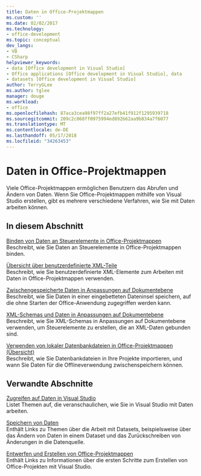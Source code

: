 ```yaml
---
title: Daten in Office-Projektmappen
ms.custom: ''
ms.date: 02/02/2017
ms.technology:
- office-development
ms.topic: conceptual
dev_langs:
- VB
- CSharp
helpviewer_keywords:
- data [Office development in Visual Studio]
- Office applications [Office development in Visual Studio], data
- datasets [Office development in Visual Studio]
author: TerryGLee
ms.author: tglee
manager: douge
ms.workload:
- office
ms.openlocfilehash: 87aca3cea98f97ff2a27efb41f912f1295939718
ms.sourcegitcommit: 209c2c068ff0975994ed892b62aa9b834a7f6077
ms.translationtype: MT
ms.contentlocale: de-DE
ms.lasthandoff: 05/17/2018
ms.locfileid: "34263453"
---
```

# <a name="data-in-office-solutions"></a>Daten in Office-Projektmappen
  Viele Office-Projektmappen ermöglichen Benutzern das Abrufen und Ändern von Daten. Wenn Sie Office-Projektmappen mithilfe von Visual Studio erstellen, gibt es mehrere verschiedene Verfahren, wie Sie mit Daten arbeiten können.  
  
## <a name="in-this-section"></a>In diesem Abschnitt  
 [Binden von Daten an Steuerelemente in Office-Projektmappen](../vsto/binding-data-to-controls-in-office-solutions.md)  
 Beschreibt, wie Sie Daten an Steuerelemente in Office-Projektmappen binden.  
  
 [Übersicht über benutzerdefinierte XML-Teile](../vsto/custom-xml-parts-overview.md)  
 Beschreibt, wie Sie benutzerdefinierte XML-Elemente zum Arbeiten mit Daten in Office-Projektmappen verwenden.  
  
 [Zwischengespeicherte Daten in Anpassungen auf Dokumentebene](../vsto/cached-data-in-document-level-customizations.md)  
 Beschreibt, wie Sie Daten in einer eingebetteten Dateninsel speichern, auf die ohne Starten der Office-Anwendung zugegriffen werden kann.  
  
 [XML-Schemas und Daten in Anpassungen auf Dokumentebene](../vsto/xml-schemas-and-data-in-document-level-customizations.md)  
 Beschreibt, wie Sie XML-Schemas in Anpassungen auf Dokumentebene verwenden, um Steuerelemente zu erstellen, die an XML-Daten gebunden sind.  
  
 [Verwenden von lokaler Datenbankdateien in Office-Projektmappen (Übersicht)](../vsto/using-local-database-files-in-office-solutions-overview.md)  
 Beschreibt, wie Sie Datenbankdateien in Ihre Projekte importieren, und wann Sie Daten für die Offlineverwendung zwischenspeichern können.  
  
## <a name="related-sections"></a>Verwandte Abschnitte  
 [Zugreifen auf Daten in Visual Studio](/visualstudio/data-tools/accessing-data-in-visual-studio)  
 Listet Themen auf, die veranschaulichen, wie Sie in Visual Studio mit Daten arbeiten.  
  
 [Speichern von Daten](/visualstudio/data-tools/saving-data)  
 Enthält Links zu Themen über die Arbeit mit Datasets, beispielsweise über das Ändern von Daten in einem Dataset und das Zurückschreiben von Änderungen in die Datenquelle.  
  
 [Entwerfen und Erstellen von Office-Projektmappen](../vsto/designing-and-creating-office-solutions.md)  
 Enthält Links zu Informationen über die ersten Schritte zum Erstellen von Office-Projekten mit Visual Studio.  
  
  